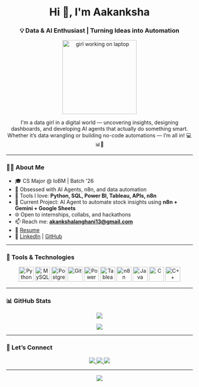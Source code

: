<h1 align="center">Hi 👋, I'm Aakanksha</h1>
<h3 align="center">💡 Data & AI Enthusiast | Turning Ideas into Automation</h3>

<p align="center">
  <img src="https://cdn-icons-png.flaticon.com/512/4140/4140048.png" alt="girl working on laptop" width="200">
</p>

<p align="center">
  I'm a data girl in a digital world — uncovering insights, designing dashboards, and developing AI agents that actually do something smart.  
  Whether it’s data wrangling or building no-code automations — I’m all in! 💻📊🤖
</p>

---

### 👩‍💻 About Me

- 🎓 CS Major @ IoBM | Batch '26  
- 🧠 Obsessed with AI Agents, n8n, and data automation  
- 🧰 Tools I love: **Python, SQL, Power BI, Tableau, APIs, n8n**  
- 🔧 Current Project: AI Agent to automate stock insights using **n8n + Gemini + Google Sheets**  
- 🌐 Open to internships, collabs, and hackathons  
- 📫 Reach me: **akankshalanghani13@gmail.com**  
- 📎 [Resume](https://docs.google.com/document/d/1aLpXKX0ka9G9PqYz0CQ0kudpXzJFmlIJHf9s_KZNjKc/edit?usp=sharing)  
- 🔗 [LinkedIn](https://pk.linkedin.com/in/aakankshapardeep) | [GitHub](https://github.com/AakankshaLanghani)

---

### 🧰 Tools & Technologies

<p align="center">
  <img src="https://cdn.jsdelivr.net/gh/devicons/devicon/icons/python/python-original.svg" width="40" title="Python"/>
  <img src="https://cdn.jsdelivr.net/gh/devicons/devicon/icons/mysql/mysql-original.svg" width="40" title="MySQL"/>
  <img src="https://cdn.jsdelivr.net/gh/devicons/devicon/icons/postgresql/postgresql-original.svg" width="40" title="PostgreSQL"/>
  <img src="https://cdn.jsdelivr.net/gh/devicons/devicon/icons/git/git-original.svg" width="40" title="Git"/>
  <img src="https://cdn-icons-png.flaticon.com/512/5968/5968705.png" width="40" title="Power BI"/>
  <img src="https://cdn-icons-png.flaticon.com/512/3665/3665933.png" width="40" title="Tableau"/>
  <img src="https://seeklogo.com/images/N/n8n-logo-6B739E84CE-seeklogo.com.png" width="40" title="n8n" />
  <img src="https://cdn.jsdelivr.net/gh/devicons/devicon/icons/java/java-original.svg" width="40" title="Java"/>
  <img src="https://cdn.jsdelivr.net/gh/devicons/devicon/icons/c/c-original.svg" width="40" title="C"/>
  <img src="https://cdn.jsdelivr.net/gh/devicons/devicon/icons/cplusplus/cplusplus-original.svg" width="40" title="C++"/>
</p>

---

### 📊 GitHub Stats

<p align="center">
  <img src="https://github-readme-stats.vercel.app/api/top-langs/?username=AakankshaLanghani&layout=compact&theme=default" />
</p>

<p align="center">
  <img src="https://github-readme-streak-stats.herokuapp.com/?user=AakankshaLanghani&theme=default" />
</p>

---

### 🤝 Let’s Connect

<p align="center">
  <a href="https://pk.linkedin.com/in/aakankshapardeep" target="_blank">
    <img src="https://img.shields.io/badge/LinkedIn-0077B5?logo=linkedin&style=for-the-badge" />
  </a>
  <a href="mailto:akankshalanghani13@gmail.com">
    <img src="https://img.shields.io/badge/Gmail-D14836?logo=gmail&style=for-the-badge" />
  </a>
  <a href="https://github.com/AakankshaLanghani" target="_blank">
    <img src="https://img.shields.io/badge/GitHub-100000?logo=github&style=for-the-badge" />
  </a>
</p>

---

<p align="center">
  <img src="https://capsule-render.vercel.app/api?type=waving&color=0:7F00FF,100:E100FF&height=100&section=footer&text=Thanks%20for%20visiting!%20💜&fontSize=20" />
</p>
